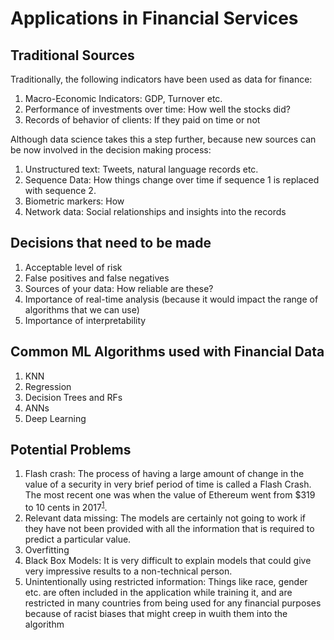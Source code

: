 # Applications in Financial Services

## Traditional Sources

Traditionally, the following indicators have been used as data for finance:

1. Macro-Economic Indicators: GDP, Turnover etc.
2. Performance of investments over time: How well the stocks did?
3. Records of behavior of clients: If they paid on time or not

Although data science takes this a step further, because new sources can be now involved in the decision making process:

1. Unstructured text: Tweets, natural language records etc.
2. Sequence Data: How things change over time if sequence 1 is replaced with sequence 2.
3. Biometric markers: How 
4. Network data: Social relationships and insights into the records

## Decisions that need to be made

1. Acceptable level of risk
2. False positives and false negatives
3. Sources of your data: How reliable are these?
4. Importance of real-time analysis (because it would impact the range of algorithms that we can use)
5. Importance of interpretability

## Common ML Algorithms used with Financial Data

1. KNN
2. Regression
3. Decision Trees and RFs
4. ANNs
5. Deep Learning

## Potential Problems 

1. Flash crash: The process of having a large amount of change in the value of a security in very brief period of time is called a Flash Crash. The most recent one was when the value of Ethereum went from $319 to 10 cents in 2017<sup>[1](https://www.cnbc.com/2017/06/22/ethereum-price-crash-10-cents-gdax-exchange-after-multimillion-dollar-trade.html)</sup>.
2. Relevant data missing: The models are certainly not going to work if they have not been provided with all the information that is required to predict a particular value.
3. Overfitting
4. Black Box Models: It is very difficult to explain models that could give very impressive results to a non-technical person.
5. Unintentionally using restricted information: Things like race, gender etc. are often included in the application while training it, and are restricted in many countries from being used for any financial purposes because of racist biases that might creep in wuith them into the algorithm
